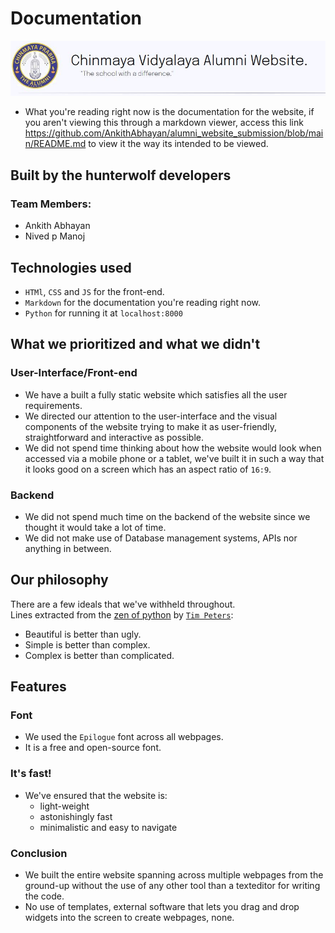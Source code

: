 # Documentation
![website banner](assets/banner.JPG "website banner") 
- What you're reading right now is the documentation for the website, if you aren't viewing this through a markdown viewer, access this link https://github.com/AnkithAbhayan/alumni_website_submission/blob/main/README.md to view it the way its intended to be viewed.
## Built by the hunterwolf developers
### Team Members:  
- Ankith Abhayan  
- Nived p Manoj  
## Technologies used
- `HTMl`, `CSS` and `JS` for the front-end.
- `Markdown` for the documentation you're reading right now.
- `Python` for running it at `localhost:8000`  
  
## <a name="priority"></a> What we prioritized and what we didn't
### User-Interface/Front-end
- We have a built a fully static website which satisfies all the user requirements.
- We directed our attention to the user-interface and the visual components of the website trying to make it as user-friendly, straightforward and interactive as possible.
- We did not spend time thinking about how the website would look when accessed via a mobile phone or a tablet, we've built it in such a way that it looks good on a screen which has an aspect ratio of `16:9`.

### Backend
- We did not spend much time on the backend of the website since we thought it would take a lot of time.
- We did not make use of Database management systems, APIs nor anything in between.

## Our philosophy
There are a few ideals that we've withheld throughout.  
Lines extracted from the [zen of python](https://en.wikipedia.org/wiki/Zen_of_Python) by [`Tim Peters`](https://en.wikipedia.org/wiki/Tim_Peters_(software_engineer)): 
- Beautiful is better than ugly.
- Simple is better than complex.
- Complex is better than complicated.

## Features
### Font
- We used the `Epilogue` font across all webpages.
- It is a free and open-source font.

### It's fast!
- We've ensured that the website is:
  - light-weight 
  - astonishingly fast 
  - minimalistic and easy to navigate

### Conclusion
- We built the entire website spanning across multiple webpages from the ground-up without the use of any other tool than a texteditor for writing the code.
- No use of templates, external software that lets you drag and drop widgets into the screen to create webpages, none.